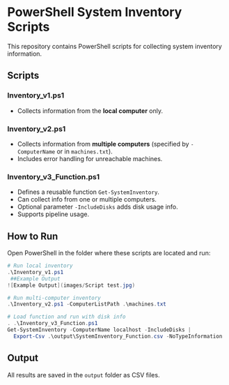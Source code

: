 # PowerShell System Inventory Scripts

This repository contains PowerShell scripts for collecting system inventory information.

## Scripts

### Inventory_v1.ps1
- Collects information from the **local computer** only.

### Inventory_v2.ps1
- Collects information from **multiple computers** (specified by `-ComputerName` or in `machines.txt`).
- Includes error handling for unreachable machines.

### Inventory_v3_Function.ps1
- Defines a reusable function `Get-SystemInventory`.
- Can collect info from one or multiple computers.
- Optional parameter `-IncludeDisks` adds disk usage info.
- Supports pipeline usage.

## How to Run

Open PowerShell in the folder where these scripts are located and run:

```powershell
# Run local inventory
.\Inventory_v1.ps1
 ##Example Output
![Example Output](images/Script test.jpg)

# Run multi-computer inventory
.\Inventory_v2.ps1 -ComputerListPath .\machines.txt

# Load function and run with disk info
. .\Inventory_v3_Function.ps1
Get-SystemInventory -ComputerName localhost -IncludeDisks |
  Export-Csv .\output\SystemInventory_Function.csv -NoTypeInformation
```

## Output

All results are saved in the `output` folder as CSV files.

